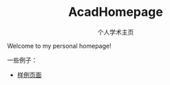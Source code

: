 
<h1 align="center">
AcadHomepage
</h1>

<p align="center">个人学术主页</p>
Welcome to my personal homepage!

一些例子：
- [样例页面](https://rayeren.github.io/acad-homepage.github.io/)
